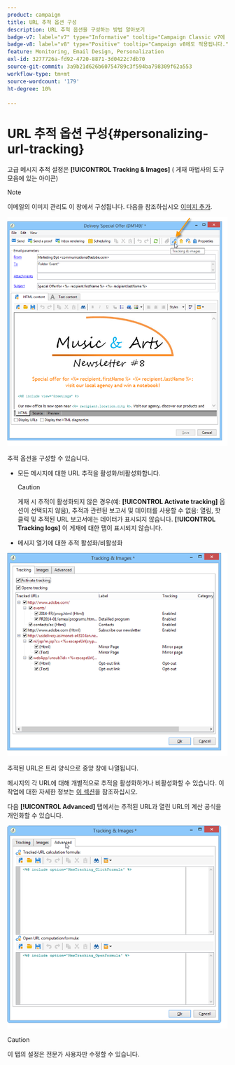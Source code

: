 ```yaml
---
product: campaign
title: URL 추적 옵션 구성
description: URL 추적 옵션을 구성하는 방법 알아보기
badge-v7: label="v7" type="Informative" tooltip="Campaign Classic v7에 적용"
badge-v8: label="v8" type="Positive" tooltip="Campaign v8에도 적용됩니다."
feature: Monitoring, Email Design, Personalization
exl-id: 3277726a-fd92-4720-8871-3d0422c7db70
source-git-commit: 3a9b21d626b60754789c3f594ba798309f62a553
workflow-type: tm+mt
source-wordcount: '179'
ht-degree: 10%

---
```


# URL 추적 옵션 구성{#personalizing-url-tracking}



고급 메시지 추적 설정은 **[!UICONTROL Tracking & Images]** ( 게재 마법사의 도구 모음에 있는 아이콘)

>[!NOTE]
>
>이메일의 이미지 관리도 이 창에서 구성됩니다. 다음을 참조하십시오 [이미지 추가](defining-the-email-content.md#adding-images).

![](assets/s_ncs_user_email_del_tracking_ico.png)

추적 옵션을 구성할 수 있습니다.

* 모든 메시지에 대한 URL 추적을 활성화/비활성화합니다.

  >[!CAUTION]
  >
  >게재 시 추적이 활성화되지 않은 경우(예: **[!UICONTROL Activate tracking]** 옵션이 선택되지 않음), 추적과 관련된 보고서 및 데이터를 사용할 수 없음: 열림, 핫 클릭 및 추적된 URL 보고서에는 데이터가 표시되지 않습니다. **[!UICONTROL Tracking logs]** 이 게재에 대한 탭이 표시되지 않습니다.

* 메시지 열기에 대한 추적 활성화/비활성화

![](assets/s_ncs_user_email_del_tracking_param.png)

추적된 URL은 트리 양식으로 중앙 창에 나열됩니다.

메시지의 각 URL에 대해 개별적으로 추적을 활성화하거나 비활성화할 수 있습니다. 이 작업에 대한 자세한 정보는 [이 섹션](how-to-configure-tracked-links.md)을 참조하십시오.

다음 **[!UICONTROL Advanced]** 탭에서는 추적된 URL과 열린 URL의 계산 공식을 개인화할 수 있습니다.

![](assets/s_ncs_user_email_del_tracking_param_adv.png)

>[!CAUTION]
>
>이 탭의 설정은 전문가 사용자만 수정할 수 있습니다.
